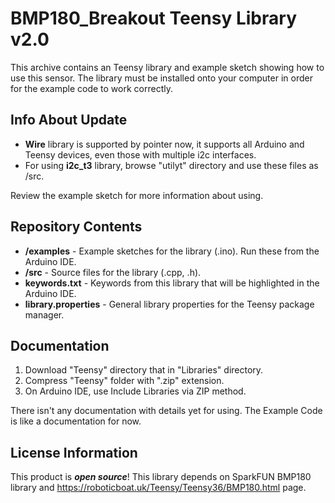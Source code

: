 BMP180_Breakout Teensy Library v2.0
========================================

This archive contains an Teensy library and example sketch showing how to use this sensor. The library must be installed onto your computer in order for the example code to work correctly.

Info About Update
-------------------
* **Wire** library is supported by pointer now, it supports all Arduino and Teensy devices, even those with multiple i2c interfaces. 
* For using **i2c_t3** library, browse "utilyt" directory and use these files as /src.

Review the example sketch for more information about using.

Repository Contents
-------------------

* **/examples** - Example sketches for the library (.ino). Run these from the Arduino IDE.
* **/src** - Source files for the library (.cpp, .h).
* **keywords.txt** - Keywords from this library that will be highlighted in the Arduino IDE.
* **library.properties** - General library properties for the Teensy package manager.

Documentation
--------------
1. Download "Teensy" directory that in "Libraries" directory.
2. Compress "Teensy" folder with ".zip" extension.
3. On Arduino IDE, use Include Libraries via ZIP method.

There isn't any documentation with details yet for using. The Example Code is like a documentation for now.


License Information
-------------------

This product is _**open source**_!
This library depends on SparkFUN BMP180 library and https://roboticboat.uk/Teensy/Teensy36/BMP180.html page.
